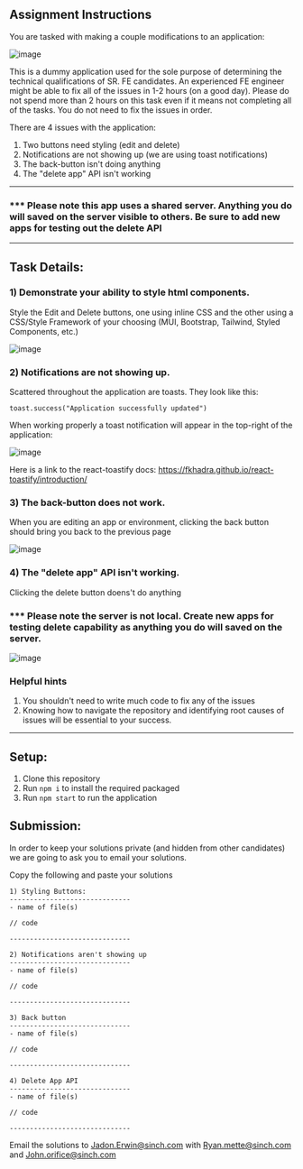 ## Assignment Instructions

You are tasked with making a couple modifications to an application:

![image](https://github.com/jadon-erwin-sinch/fe-assignment/assets/106837621/b144218c-113c-47a2-959f-19b8a4699785)

This is a dummy application used for the sole purpose of determining the technical qualifications of SR. FE candidates. An experienced FE engineer might be able to fix all of the issues in 1-2 hours (on a good day). Please do not spend more than 2 hours on this task even if it means not completing all of the tasks. You do not need to fix the issues in order.

There are 4 issues with the application:
1) Two buttons need styling (edit and delete)
2) Notifications are not showing up (we are using toast notifications)
3) The back-button isn't doing anything
4) The "delete app" API isn't working
***

### *** Please note this app uses a shared server. Anything you do will saved on the server visible to others. Be sure to add new apps for testing out the delete API
***

## Task Details:

### 1) Demonstrate your ability to style html components. 
Style the Edit and Delete buttons, one using inline CSS and the other using a CSS/Style Framework of your choosing (MUI, Bootstrap, Tailwind, Styled Components, etc.)

![image](https://github.com/jadon-erwin-sinch/fe-assignment/assets/106837621/ca142b6a-4e88-4c63-ab4b-f5b84de8f1c3)

### 2) Notifications are not showing up. 
Scattered throughout the application are toasts. They look like this: 
```
toast.success("Application successfully updated")
```
When working properly a toast notification will appear in the top-right of the application:

![image](https://github.com/jadon-erwin-sinch/fe-assignment/assets/106837621/ddec12ec-a9cf-4d71-a994-92379355a888)

Here is a link to the react-toastify docs: https://fkhadra.github.io/react-toastify/introduction/

### 3) The back-button does not work.
When you are editing an app or environment, clicking the back button should bring you back to the previous page

![image](https://github.com/jadon-erwin-sinch/fe-assignment/assets/106837621/17004567-2263-4d6d-a8e3-98190d590a4b)

### 4) The "delete app" API isn't working.
Clicking the delete button doens't do anything

### *** Please note the server is not local. Create new apps for testing delete capability as anything you do will saved on the server.

![image](https://github.com/jadon-erwin-sinch/fe-assignment/assets/106837621/fd27e941-6a2a-4347-a96b-54696a9bb3cc)

### Helpful hints
1) You shouldn't need to write much code to fix any of the issues
2) Knowing how to navigate the repository and identifying root causes of issues will be essential to your success.

***

## Setup:

1) Clone this repository
2) Run ```npm i``` to install the required packaged
3) Run ```npm start``` to run the application

## Submission:

In order to keep your solutions private (and hidden from other candidates) we are going to ask you to email your solutions.

Copy the following and paste your solutions

```
1) Styling Buttons:
------------------------------
- name of file(s)

// code

------------------------------

2) Notifications aren't showing up
------------------------------
- name of file(s)

// code

------------------------------

3) Back button
------------------------------
- name of file(s)

// code

------------------------------

4) Delete App API
------------------------------
- name of file(s)

// code

------------------------------
```

Email the solutions to Jadon.Erwin@sinch.com with Ryan.mette@sinch.com and John.orifice@sinch.com
